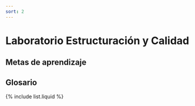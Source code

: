 ```yaml
---
sort: 2
---
```


# Laboratorio Estructuración y Calidad

## Metas de aprendizaje 

## Glosario


{% include list.liquid %}


